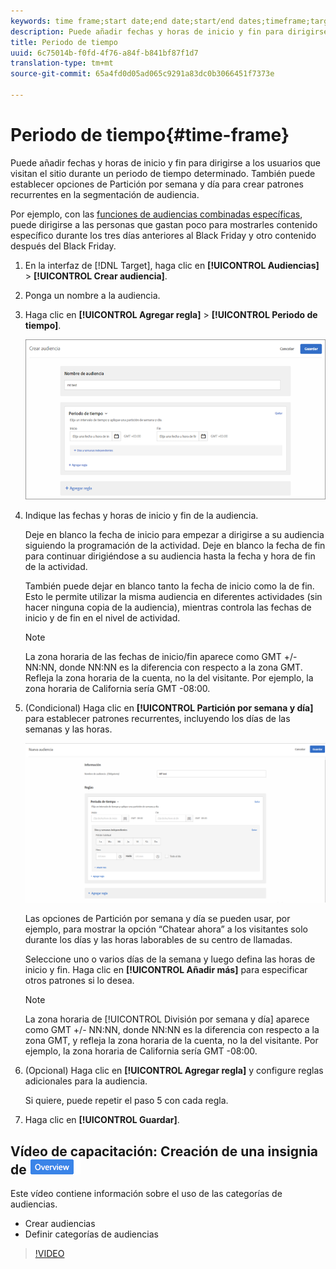 ```yaml
---
keywords: time frame;start date;end date;start/end dates;timeframe;target schedule;week parting;day parting;parting
description: Puede añadir fechas y horas de inicio y fin para dirigirse a los usuarios que visitan el sitio durante un periodo de tiempo determinado. También puede establecer opciones de Partición por semana y día para crear patrones recurrentes en la segmentación de audiencia.
title: Periodo de tiempo
uuid: 6c75014b-f0fd-4f76-a84f-b841bf87f1d7
translation-type: tm+mt
source-git-commit: 65a4fd0d05ad065c9291a83dc0b3066451f7373e

---
```



# Periodo de tiempo{#time-frame}

Puede añadir fechas y horas de inicio y fin para dirigirse a los usuarios que visitan el sitio durante un periodo de tiempo determinado. También puede establecer opciones de Partición por semana y día para crear patrones recurrentes en la segmentación de audiencia.

Por ejemplo, con las [funciones de audiencias combinadas específicas](../../../c-target/combining-multiple-audiences.md#concept_A7386F1EA4394BD2AB72399C225981E5), puede dirigirse a las personas que gastan poco para mostrarles contenido específico durante los tres días anteriores al Black Friday y otro contenido después del Black Friday.

1. En la interfaz de [!DNL Target], haga clic en **[!UICONTROL Audiencias]** > **[!UICONTROL Crear audiencia]**.
1. Ponga un nombre a la audiencia.
1. Haga clic en **[!UICONTROL Agregar regla]** > **[!UICONTROL Periodo de tiempo]**.

   ![](assets/target_timeframe_dialog.png)

1. Indique las fechas y horas de inicio y fin de la audiencia.

   Deje en blanco la fecha de inicio para empezar a dirigirse a su audiencia siguiendo la programación de la actividad. Deje en blanco la fecha de fin para continuar dirigiéndose a su audiencia hasta la fecha y hora de fin de la actividad.

   También puede dejar en blanco tanto la fecha de inicio como la de fin. Esto le permite utilizar la misma audiencia en diferentes actividades (sin hacer ninguna copia de la audiencia), mientras controla las fechas de inicio y de fin en el nivel de actividad.

   >[!NOTE]
   >
   >La zona horaria de las fechas de inicio/fin aparece como GMT +/-NN:NN, donde NN:NN es la diferencia con respecto a la zona GMT. Refleja la zona horaria de la cuenta, no la del visitante. Por ejemplo, la zona horaria de California sería GMT -08:00.

1. (Condicional) Haga clic en **[!UICONTROL Partición por semana y día]** para establecer patrones recurrentes, incluyendo los días de las semanas y las horas.

   ![División por semana y día](assets/week_and_day_parting.png)

   Las opciones de Partición por semana y día se pueden usar, por ejemplo, para mostrar la opción “Chatear ahora” a los visitantes solo durante los días y las horas laborables de su centro de llamadas.

   Seleccione uno o varios días de la semana y luego defina las horas de inicio y fin. Haga clic en **[!UICONTROL Añadir más]** para especificar otros patrones si lo desea.

   >[!NOTE]
   >
   >La zona horaria de [!UICONTROL División por semana y día] aparece como GMT +/- NN:NN, donde NN:NN es la diferencia con respecto a la zona GMT, y refleja la zona horaria de la cuenta, no la del visitante. Por ejemplo, la zona horaria de California sería GMT -08:00.

1. (Opcional) Haga clic en **[!UICONTROL Agregar regla]** y configure reglas adicionales para la audiencia.

   Si quiere, puede repetir el paso 5 con cada regla.

1. Haga clic en **[!UICONTROL Guardar]**.

## Vídeo de capacitación: Creación de una insignia de ![Información general de audiencias](/help/assets/overview.png)

Este vídeo contiene información sobre el uso de las categorías de audiencias.

* Crear audiencias
* Definir categorías de audiencias

>[!VIDEO](https://video.tv.adobe.com/v/17392)
